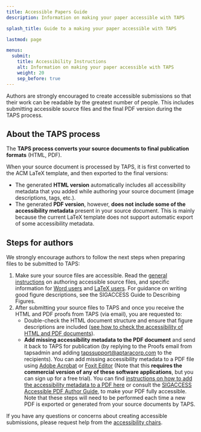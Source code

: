 ```yaml
---
title: Accessible Papers Guide
description: Information on making your paper accessible with TAPS

splash_title: Guide to a making your paper accessible with TAPS

lastmod: page

menus:
  submit:
    title: Accessibility Instructions
    alt: Information on making your paper accessible with TAPS
    weight: 20
    sep_before: true
---
```


Authors are strongly encouraged to create accessible submissions so that their work can be readable by the greatest number of people. This includes submitting accessible source files and the final PDF version during the TAPS process.

## About the TAPS process

The **TAPS process converts your source documents to final publication formats** (HTML, PDF). 

When your source document is processed by TAPS, it is first converted to the ACM LaTeX template, and then exported to the final versions:

* The generated **HTML version** automatically includes all accessibility metadata that you added while authoring your source document (image descriptions, tags, etc.). 
* The generated **PDF version**, however, **does not include some of the accessibility metadata** present in your source document. This is mainly because the current LaTeX template does not support automatic export of some accessibility metadata.

## Steps for authors

We strongly encourage authors to follow the next steps when preparing files to be submitted to TAPS:

1. Make sure your source files are accessible. Read the [general instructions](https://sigchi.org/conferences/author-resources/accessibility-guide/#authoring-an-accessible-document) on authoring accessible source files, and specific information for [Word users](https://sigchi.org/conferences/author-resources/accessibility-guide/#for-word-users) and [LaTeX users](https://sigchi.org/conferences/author-resources/accessibility-guide/#for-latex-users). For guidance on writing good figure descriptions, see the SIGACCESS Guide to Describing Figures.
2. After submitting your source files to TAPS and once you receive the HTML and PDF proofs from TAPS (via email), you are requested to:
   * Double-check the HTML document structure and ensure that figure descriptions are included ([see how to check the accessibility of HTML and PDF documents](https://sigchi.org/conferences/author-resources/accessibility-guide/#checking-accessibility-of-html-and-pdf-documents)).
   * **Add missing accessibility metadata to the PDF document** and send it back to TAPS for publication (by replying to the Proofs email from tapsadmin and adding tapssupport@aptaracorp.com to the recipients). You can add missing accessibility metadata to a PDF file using [Adobe Acrobat](https://www.adobe.com/uk/acrobat/acrobat-pro.html) or [Foxit Editor](https://www.foxit.com/pdf-editor/) (Note that this **requires the commercial version of any of these software applications**, but you can sign up for a free trial). You can find [instructions on how to add the accessibility metadata to a PDF here](https://sigchi.org/conferences/author-resources/accessibility-guide/#adding-accessibility-metadata-to-a-pdf) or consult the [SIGACCESS Accessible PDF Author Guide](http://www.sigaccess.org/welcome-to-sigaccess/resources/accessible-pdf-author-guide/), to make your PDF fully accessible. Note that these steps will need to be performed each time a new PDF is exported or generated from your source documents by TAPS. 

If you have any questions or concerns about creating accessible submissions, please request help from the [accessibility chairs](mailto:contact@tas.ac.uk "Contact the TAS '24 accessibility chairs").